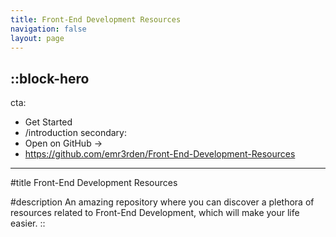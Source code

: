 ```yaml
---
title: Front-End Development Resources
navigation: false
layout: page
---
```


::block-hero
---
cta:
  - Get Started
  - /introduction
secondary:
  - Open on GitHub →
  - https://github.com/emr3rden/Front-End-Development-Resources
---

#title
Front-End Development Resources

#description
An amazing repository where you can discover a plethora of resources related to Front-End Development, which will make your life easier.
::
